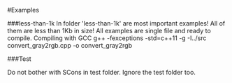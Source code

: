#Examples

###less-than-1k
In folder 'less-than-1k' are most important examples!
All of them are less than 1Kb in size!
All examples are single file and ready to compile.
Compiling with GCC
	g++ -fexceptions -std=c++11 -g -I../src convert_gray2rgb.cpp -o convert_gray2rgb


###Test

Do not bother with SCons in test folder.
Ignore the test folder too.
